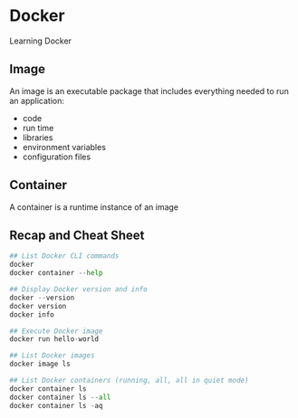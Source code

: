 # Docker
Learning Docker

## Image
An image is an executable package that includes everything needed to run an application: 
* code
* run time
* libraries
* environment variables
* configuration files

## Container

A container is a runtime instance of an image


## Recap and Cheat Sheet

```python
## List Docker CLI commands
docker
docker container --help

## Display Docker version and info
docker --version
docker version
docker info

## Execute Docker image
docker run hello-world

## List Docker images
docker image ls

## List Docker containers (running, all, all in quiet mode)
docker container ls
docker container ls --all
docker container ls -aq
```
